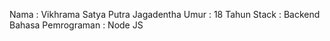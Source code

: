 Nama     : Vikhrama Satya Putra Jagadentha
Umur     : 18 Tahun
Stack     : Backend
Bahasa Pemrograman : Node JS
